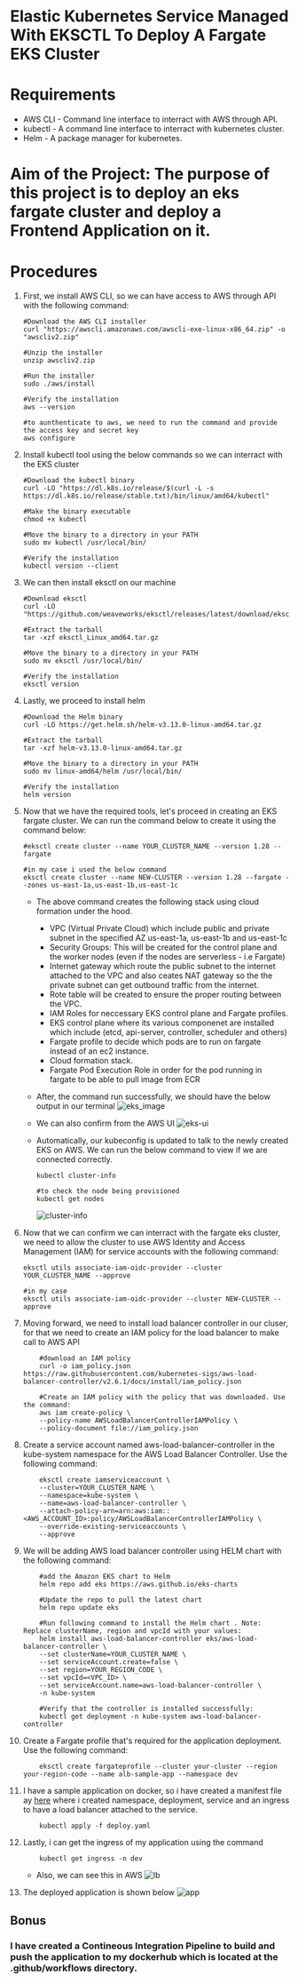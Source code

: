 #  Elastic Kubernetes Service Managed With EKSCTL To Deploy A Fargate EKS Cluster

#   Requirements
+   AWS CLI - Command line interface to interract with AWS through API.
+   kubectl - A command line interface to interract with kubernetes cluster.
+   Helm - A package manager for kubernetes.

#   Aim of the Project: The purpose of this project is to deploy an eks fargate cluster and deploy a Frontend Application on it.

#   Procedures
1.  First, we install AWS CLI, so we can have access to AWS through API with the following command:

        #Download the AWS CLI installer
        curl "https://awscli.amazonaws.com/awscli-exe-linux-x86_64.zip" -o "awscliv2.zip"

        #Unzip the installer
        unzip awscliv2.zip

        #Run the installer
        sudo ./aws/install

        #Verify the installation
        aws --version

        #to aunthenticate to aws, we need to run the command and provide the access key and secret key
        aws configure 


2.  Install kubectl tool using the below commands so we can interract with the EKS cluster

        #Download the kubectl binary
        curl -LO "https://dl.k8s.io/release/$(curl -L -s https://dl.k8s.io/release/stable.txt)/bin/linux/amd64/kubectl"

        #Make the binary executable
        chmod +x kubectl

        #Move the binary to a directory in your PATH
        sudo mv kubectl /usr/local/bin/

        #Verify the installation
        kubectl version --client

3.  We can then install eksctl on our machine

        #Download eksctl
        curl -LO "https://github.com/weaveworks/eksctl/releases/latest/download/eksctl_Linux_amd64.tar.gz"

        #Extract the tarball
        tar -xzf eksctl_Linux_amd64.tar.gz

        #Move the binary to a directory in your PATH
        sudo mv eksctl /usr/local/bin/

        #Verify the installation
        eksctl version

4.  Lastly, we proceed to install helm 
        
        #Download the Helm binary
        curl -LO https://get.helm.sh/helm-v3.13.0-linux-amd64.tar.gz

        #Extract the tarball
        tar -xzf helm-v3.13.0-linux-amd64.tar.gz

        #Move the binary to a directory in your PATH
        sudo mv linux-amd64/helm /usr/local/bin/

        #Verify the installation
        helm version

5.  Now that we have the required tools, let's proceed in creating an EKS fargate cluster. We can run the command below to create it using the command below:

        #eksctl create cluster --name YOUR_CLUSTER_NAME --version 1.28 --fargate

        #in my case i used the below command
        eksctl create cluster --name NEW-CLUSTER --version 1.28 --fargate --zones us-east-1a,us-east-1b,us-east-1c

    +   The above command creates the following stack using cloud formation under the hood.
        +   VPC (Virtual Private Cloud) which include public and private subnet in the specified AZ us-east-1a, us-east-1b and us-east-1c
        +   Security Groups: This will be created for the control plane and the worker nodes (even if the nodes are serverless - i.e Fargate)
        +   Internet gateway which route the public subnet to the internet attached to the VPC and also ceates NAT gateway so the the private subnet can get outbound traffic from the internet.
        +   Rote table will be created to ensure the proper routing between the VPC.
        +   IAM Roles for neccessary EKS control plane and Fargate profiles.
        +   EKS control plane where its various componenet are installed which include (etcd, api-server, controller, scheduler and others)
        +   Fargate profile to decide which pods are to run on fargate instead of an ec2 instance.
        +   Cloud formation stack.
        +   Fargate Pod Execution Role in order for the pod running in fargate to be able to pull image from ECR


    +   After, the command run successfully, we should have the below output in our terminal
    ![eks_image](./images/eks_up.png)
    +   We can also confirm from the AWS UI 
    ![eks-ui](./images/eks_ui.png)

    +   Automatically, our kubeconfig is updated to talk to the newly created EKS on AWS. We can run the below command to view if we are connected correctly.

            kubectl cluster-info

            #to check the node being provisioned
            kubectl get nodes
        ![cluster-info](./images/cluster-info.png)
    
6.  Now that we can confirm we can interract with the fargate eks cluster, we need to allow the cluster to use AWS Identity and Access Management (IAM) for service accounts with the following command:

        eksctl utils associate-iam-oidc-provider --cluster YOUR_CLUSTER_NAME --approve

        #in my case
        eksctl utils associate-iam-oidc-provider --cluster NEW-CLUSTER --approve

7.  Moving forward, we need to install load balancer controller in our cluser, for that we need to create an IAM policy for the load balancer to make call to AWS API

            #download an IAM policy
            curl -o iam_policy.json https://raw.githubusercontent.com/kubernetes-sigs/aws-load-balancer-controller/v2.6.1/docs/install/iam_policy.json

            #Create an IAM policy with the policy that was downloaded. Use the command:
            aws iam create-policy \
            --policy-name AWSLoadBalancerControllerIAMPolicy \
            --policy-document file://iam_policy.json

8.  Create a service account named aws-load-balancer-controller in the kube-system namespace for the AWS Load Balancer Controller. Use the following command:

            eksctl create iamserviceaccount \    
            --cluster=YOUR_CLUSTER_NAME \  
            --namespace=kube-system \  
            --name=aws-load-balancer-controller \  
            --attach-policy-arn=arn:aws:iam::<AWS_ACCOUNT_ID>:policy/AWSLoadBalancerControllerIAMPolicy \  
            --override-existing-serviceaccounts \  
            --approve

9.  We will be adding AWS load balancer controller using HELM chart with the following command:

            #add the Amazon EKS chart to Helm
            helm repo add eks https://aws.github.io/eks-charts

            #Update the repo to pull the latest chart
            helm repo update eks 

            #Run following command to install the Helm chart . Note: Replace clusterName, region and vpcId with your values:
            helm install aws-load-balancer-controller eks/aws-load-balancer-controller \      
            --set clusterName=YOUR_CLUSTER_NAME \  
            --set serviceAccount.create=false \  
            --set region=YOUR_REGION_CODE \  
            --set vpcId=<VPC_ID> \  
            --set serviceAccount.name=aws-load-balancer-controller \  
            -n kube-system

            #Verify that the controller is installed successfully:
            kubectl get deployment -n kube-system aws-load-balancer-controller 

10. Create a Fargate profile that's required for the application deployment. Use the following command:

            eksctl create fargateprofile --cluster your-cluster --region your-region-code --name alb-sample-app --namespace dev


11. I have a sample application on docker, so i have created a manifest file ay [here](./k8s/deploy.yaml) where i created namespace, deployment, service and an ingress to have a load balancer attached to the service.

            kubectl apply -f deploy.yaml

12. Lastly, i can get the ingress of my application using the command 

            kubectl get ingress -n dev
    
    +   Also, we can see this in AWS
    ![lb](./images/lb.png)

13. The deployed application is shown below
![app](./images/app.png)

##  Bonus
### I have created a Contineous Integration Pipeline to build and push the application to my dockerhub which is located at the .github/workflows directory.
